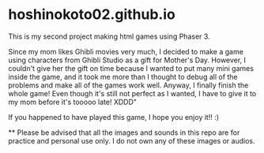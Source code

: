 # hoshinokoto02.github.io

This is my second project making html games using Phaser 3.

Since my mom likes Ghibli movies very much, I decided to make a game using characters from Ghibli Studio as a gift for Mother's Day. However, I couldn't give her the gift on time because I wanted to put many mini games inside the game, and it took me more than I thought to debug all of the problems and make all of the games work well. Anyway, I finally finish the whole game! Even though it's still not perfect as I wanted, I have to give it to my mom before it's tooooo late! XDDD"

If you happened to have played this game, I hope you enjoy it!! :) 

** Please be advised that all the images and sounds in this repo are for practice and personal use only. I do not own any of these images or audios.
